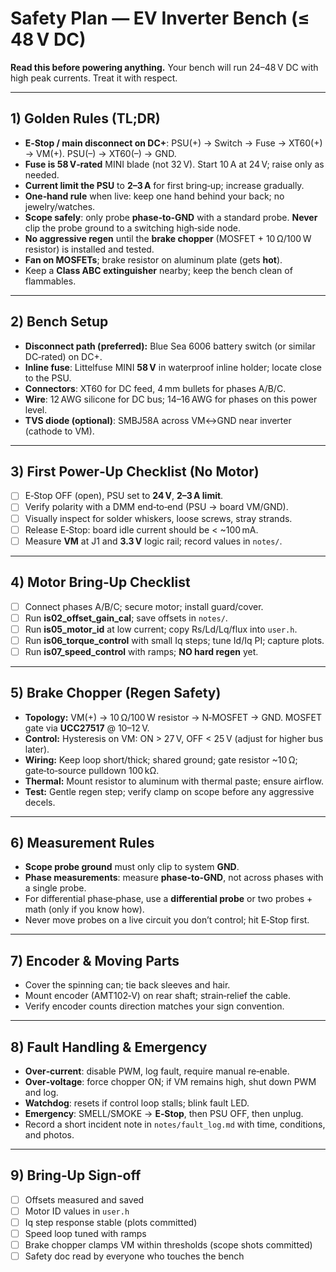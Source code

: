 # Safety Plan — EV Inverter Bench (≤ 48 V DC)

**Read this before powering anything.** Your bench will run 24–48 V DC with high peak currents. Treat it with respect.

---

## 1) Golden Rules (TL;DR)
- **E‑Stop / main disconnect on DC+**: PSU(+) → Switch → Fuse → XT60(+) → VM(+). PSU(–) → XT60(–) → GND.
- **Fuse is 58 V‑rated** MINI blade (not 32 V). Start 10 A at 24 V; raise only as needed.
- **Current limit the PSU** to **2–3 A** for first bring‑up; increase gradually.
- **One‑hand rule** when live: keep one hand behind your back; no jewelry/watches.
- **Scope safely**: only probe **phase‑to‑GND** with a standard probe. **Never** clip the probe ground to a switching high‑side node.
- **No aggressive regen** until the **brake chopper** (MOSFET + 10 Ω/100 W resistor) is installed and tested.
- **Fan on MOSFETs**; brake resistor on aluminum plate (gets **hot**).
- Keep a **Class ABC extinguisher** nearby; keep the bench clean of flammables.

---

## 2) Bench Setup
- **Disconnect path (preferred):** Blue Sea 6006 battery switch (or similar DC‑rated) on DC+.
- **Inline fuse**: Littelfuse MINI **58 V** in waterproof inline holder; locate close to the PSU.
- **Connectors**: XT60 for DC feed, 4 mm bullets for phases A/B/C.
- **Wire**: 12 AWG silicone for DC bus; 14–16 AWG for phases on this power level.
- **TVS diode (optional)**: SMBJ58A across VM↔GND near inverter (cathode to VM).

---

## 3) First Power‑Up Checklist (No Motor)
- [ ] E‑Stop OFF (open), PSU set to **24 V**, **2–3 A limit**.
- [ ] Verify polarity with a DMM end‑to‑end (PSU → board VM/GND).
- [ ] Visually inspect for solder whiskers, loose screws, stray strands.
- [ ] Release E‑Stop: board idle current should be < ~100 mA.
- [ ] Measure **VM** at J1 and **3.3 V** logic rail; record values in `notes/`.

---

## 4) Motor Bring‑Up Checklist
- [ ] Connect phases A/B/C; secure motor; install guard/cover.
- [ ] Run **is02_offset_gain_cal**; save offsets in `notes/`.
- [ ] Run **is05_motor_id** at low current; copy Rs/Ld/Lq/flux into `user.h`.
- [ ] Run **is06_torque_control** with small Iq steps; tune Id/Iq PI; capture plots.
- [ ] Run **is07_speed_control** with ramps; **NO hard regen** yet.

---

## 5) Brake Chopper (Regen Safety)
- **Topology:** VM(+) → 10 Ω/100 W resistor → N‑MOSFET → GND. MOSFET gate via **UCC27517** @ 10–12 V.
- **Control:** Hysteresis on VM: ON > 27 V, OFF < 25 V (adjust for higher bus later).
- **Wiring:** Keep loop short/thick; shared ground; gate resistor ~10 Ω; gate‑to‑source pulldown 100 kΩ.
- **Thermal:** Mount resistor to aluminum with thermal paste; ensure airflow.
- **Test:** Gentle regen step; verify clamp on scope before any aggressive decels.

---

## 6) Measurement Rules
- **Scope probe ground** must only clip to system **GND**.
- **Phase measurements**: measure **phase‑to‑GND**, not across phases with a single probe.
- For differential phase‑phase, use a **differential probe** or two probes + math (only if you know how).
- Never move probes on a live circuit you don’t control; hit E‑Stop first.

---

## 7) Encoder & Moving Parts
- Cover the spinning can; tie back sleeves and hair.
- Mount encoder (AMT102‑V) on rear shaft; strain‑relief the cable.
- Verify encoder counts direction matches your sign convention.

---

## 8) Fault Handling & Emergency
- **Over‑current**: disable PWM, log fault, require manual re‑enable.
- **Over‑voltage**: force chopper ON; if VM remains high, shut down PWM and log.
- **Watchdog**: resets if control loop stalls; blink fault LED.
- **Emergency**: SMELL/SMOKE → **E‑Stop**, then PSU OFF, then unplug.
- Record a short incident note in `notes/fault_log.md` with time, conditions, and photos.

---

## 9) Bring‑Up Sign‑off
- [ ] Offsets measured and saved
- [ ] Motor ID values in `user.h`
- [ ] Iq step response stable (plots committed)
- [ ] Speed loop tuned with ramps
- [ ] Brake chopper clamps VM within thresholds (scope shots committed)
- [ ] Safety doc read by everyone who touches the bench
